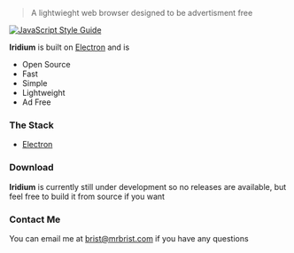 <!-- <p align="center">
  <img src="./assets/icon.svg" width="256" height="256"/> <br>
</p> -->

> A lightwieght web browser designed to be advertisment free 

[![JavaScript Style Guide](https://cdn.rawgit.com/standard/standard/master/badge.svg)](https://github.com/standard/standard)

**Iridium** is built on [Electron](https://electronjs.org) and is
+ Open Source
+ Fast
+ Simple
+ Lightweight
+ Ad Free

### The Stack
+ [Electron](https://electronjs.org)


### Download
**Iridium** is currently still under development so no releases are available, but feel free to build it from source if you want

### Contact Me
You can email me at [brist@mrbrist.com](brist@mrbrist.com) if you have any questions
